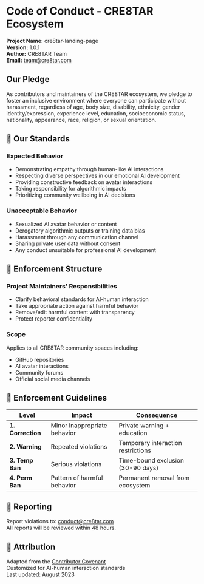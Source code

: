 # Code of Conduct - CRE8TAR Ecosystem

**Project Name:** cre8tar-landing-page  
**Version:** 1.0.1  
**Author:** CRE8TAR Team  
**Email:** [team@cre8tar.com](mailto:team@cre8tar.com)  

## Our Pledge

As contributors and maintainers of the CRE8TAR ecosystem, we pledge to foster an inclusive environment where everyone can participate without harassment, regardless of age, body size, disability, ethnicity, gender identity/expression, experience level, education, socioeconomic status, nationality, appearance, race, religion, or sexual orientation.

## 🧰 Our Standards

### Expected Behavior
- Demonstrating empathy through human-like AI interactions
- Respecting diverse perspectives in our emotional AI development
- Providing constructive feedback on avatar interactions
- Taking responsibility for algorithmic impacts
- Prioritizing community wellbeing in AI decisions

### Unacceptable Behavior
- Sexualized AI avatar behavior or content
- Derogatory algorithmic outputs or training data bias
- Harassment through any communication channel
- Sharing private user data without consent
- Any conduct unsuitable for professional AI development

## 📁 Enforcement Structure

### Project Maintainers' Responsibilities
- Clarify behavioral standards for AI-human interaction
- Take appropriate action against harmful behavior
- Remove/edit harmful content with transparency
- Protect reporter confidentiality

### Scope
Applies to all CRE8TAR community spaces including:
- GitHub repositories
- AI avatar interactions
- Community forums
- Official social media channels

## 🔧 Enforcement Guidelines

| Level | Impact | Consequence |
| --- | --- | --- |
| **1. Correction** | Minor inappropriate behavior | Private warning + education |
| **2. Warning** | Repeated violations | Temporary interaction restrictions |
| **3. Temp Ban** | Serious violations | Time-bound exclusion (30-90 days) |
| **4. Perm Ban** | Pattern of harmful behavior | Permanent removal from ecosystem |

## 🚀 Reporting

Report violations to: [conduct@cre8tar.com](mailto:conduct@cre8tar.com)  
All reports will be reviewed within 48 hours.

## 🔑 Attribution

Adapted from the [Contributor Covenant](https://contributor-covenant.org/)  
Customized for AI-human interaction standards  
Last updated: August 2023